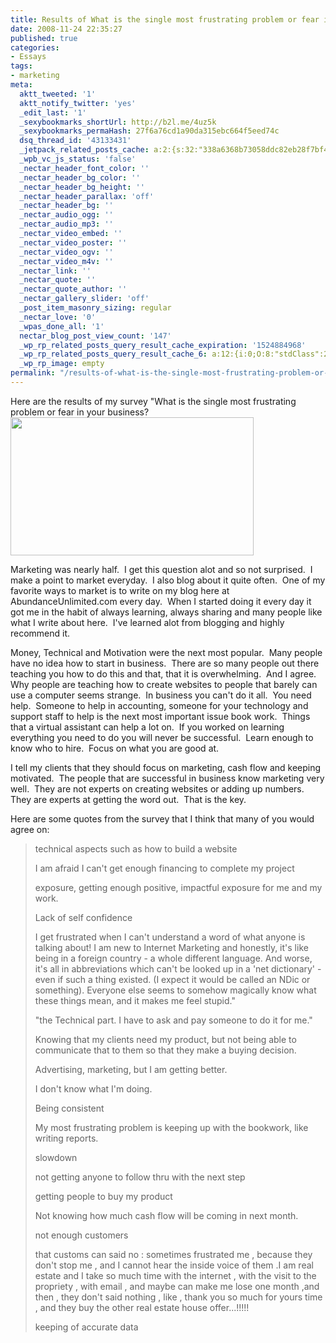 ```yaml
---
title: Results of What is the single most frustrating problem or fear in your business?
date: 2008-11-24 22:35:27
published: true
categories:
- Essays
tags:
- marketing
meta:
  aktt_tweeted: '1'
  aktt_notify_twitter: 'yes'
  _edit_last: '1'
  _sexybookmarks_shortUrl: http://b2l.me/4uz5k
  _sexybookmarks_permaHash: 27f6a76cd1a90da315ebc664f5eed74c
  dsq_thread_id: '43133431'
  _jetpack_related_posts_cache: a:2:{s:32:"338a6368b73058ddc82eb28f7bf4ea08";a:2:{s:7:"expires";i:1502366036;s:7:"payload";a:3:{i:0;a:1:{s:2:"id";i:267;}i:1;a:1:{s:2:"id";i:2051;}i:2;a:1:{s:2:"id";i:7204;}}}s:32:"8f6677c9d6b0f903e98ad32ec61f8deb";a:2:{s:7:"expires";i:1502366159;s:7:"payload";a:3:{i:0;a:1:{s:2:"id";i:267;}i:1;a:1:{s:2:"id";i:2051;}i:2;a:1:{s:2:"id";i:7204;}}}}
  _wpb_vc_js_status: 'false'
  _nectar_header_font_color: ''
  _nectar_header_bg_color: ''
  _nectar_header_bg_height: ''
  _nectar_header_parallax: 'off'
  _nectar_header_bg: ''
  _nectar_audio_ogg: ''
  _nectar_audio_mp3: ''
  _nectar_video_embed: ''
  _nectar_video_poster: ''
  _nectar_video_ogv: ''
  _nectar_video_m4v: ''
  _nectar_link: ''
  _nectar_quote: ''
  _nectar_quote_author: ''
  _nectar_gallery_slider: 'off'
  _post_item_masonry_sizing: regular
  _nectar_love: '0'
  _wpas_done_all: '1'
  nectar_blog_post_view_count: '147'
  _wp_rp_related_posts_query_result_cache_expiration: '1524884968'
  _wp_rp_related_posts_query_result_cache_6: a:12:{i:0;O:8:"stdClass":2:{s:7:"post_id";s:4:"4935";s:5:"score";s:17:"49.44778249752086";}i:1;O:8:"stdClass":2:{s:7:"post_id";s:4:"1183";s:5:"score";s:17:"41.11505388918907";}i:2;O:8:"stdClass":2:{s:7:"post_id";s:3:"267";s:5:"score";s:17:"41.11505388918907";}i:3;O:8:"stdClass":2:{s:7:"post_id";s:3:"968";s:5:"score";s:18:"39.731558913609774";}i:4;O:8:"stdClass":2:{s:7:"post_id";s:4:"1170";s:5:"score";s:17:"38.93176665093259";}i:5;O:8:"stdClass":2:{s:7:"post_id";s:3:"836";s:5:"score";s:17:"38.21449903391103";}i:6;O:8:"stdClass":2:{s:7:"post_id";s:4:"1297";s:5:"score";s:17:"37.99529938134994";}i:7;O:8:"stdClass":2:{s:7:"post_id";s:4:"1244";s:5:"score";s:15:"37.995000008565";}i:8;O:8:"stdClass":2:{s:7:"post_id";s:3:"626";s:5:"score";s:17:"37.83844411425276";}i:9;O:8:"stdClass":2:{s:7:"post_id";s:4:"1264";s:5:"score";s:17:"37.17420137514577";}i:10;O:8:"stdClass":2:{s:7:"post_id";s:4:"4500";s:5:"score";s:17:"35.99211689180025";}i:11;O:8:"stdClass":2:{s:7:"post_id";s:4:"1923";s:5:"score";s:17:"35.83414006926929";}}
  _wp_rp_image: empty
permalink: "/results-of-what-is-the-single-most-frustrating-problem-or-fear-in-your-business/"
---
```

Here are the results of my survey "What is the single most frustrating problem or fear in your business?<img class="aligncenter size-full wp-image-1268" title="Survey Results" src="{{ site.baseurl }}/posts/2008/11/survey1.png" alt="" width="389" height="221" />

Marketing was nearly half.  I get this question alot and so not surprised.  I make a point to market everyday.  I also blog about it quite often.  One of my favorite ways to market is to write on my blog here at AbundanceUnlimited.com every day.  When I started doing it every day it got me in the habit of always learning, always sharing and many people like what I write about here.  I've learned alot from blogging and highly recommend it.

Money, Technical and Motivation were the next most popular.  Many people have no idea how to start in business.  There are so many people out there teaching you how to do this and that, that it is overwhelming.  And I agree.  Why people are teaching how to create websites to people that barely can use a computer seems strange.  In business you can't do it all.  You need help.  Someone to help in accounting, someone for your technology and support staff to help is the next most important issue book work.  Things that a virtual assistant can help a lot on.  If you worked on learning everything you need to do you will never be successful.  Learn enough to know who to hire.  Focus on what you are good at.

I tell my clients that they should focus on marketing, cash flow and keeping motivated.  The people that are successful in business know marketing very well.  They are not experts on creating websites or adding up numbers.  They are experts at getting the word out.  That is the key.

Here are some quotes from the survey that I think that many of you would agree on:</p>
<blockquote><p>technical aspects such as how to build a website

I am afraid I can't get enough financing to complete my project

exposure, getting enough positive, impactful exposure for me and my work.

Lack of self confidence

I get frustrated when I can't understand a word of what anyone is talking about! I am new to Internet Marketing and honestly, it's like being in a foreign country - a whole different language. And worse, it's all in abbreviations which can't be looked up in a 'net dictionary' - even if such a thing existed. (I expect it would be called an NDic or something). Everyone else seems to somehow magically know what these things mean, and it makes me feel stupid."

"the Technical part. I have to ask and pay someone to do it for me."

Knowing that my clients need my product, but not being able to communicate that to them so that they make a buying decision.

Advertising, marketing, but I am getting better.

I don't know what I'm doing.

Being consistent

My most frustrating problem is keeping up with the bookwork, like writing reports.

slowdown

not getting anyone to follow thru with the next step

getting people to buy my product

Not knowing how much cash flow will be coming in next month.

not enough customers

that customs can said no : sometimes frustrated me , because they don't stop me , and I cannot hear the inside voice of them .I am real estate and I take so much time with the internet , with the visit to the propriety , with email , and maybe can make me lose one month ,and then , they don't said nothing , like , thank you so much for yours time , and they buy the other real estate house offer...!!!!!

keeping of accurate data</p></blockquote>
<p>&nbsp;</p>
